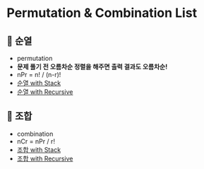 # Permutation & Combination List

## 🍎 순열
- permutation
- **문제 풀기 전 오름차순 정렬을 해주면 출력 결과도 오름차순!**
- nPr = n! / (n-r)!
- [순열 with Stack](https://github.com/KayAhn0126/SwiftCT/blob/main/PermutationCombination/PermutationCombination/PermutationCombination/PermutationWithStack.swift)
- [순열 with Recursive](https://github.com/KayAhn0126/SwiftCT/blob/main/PermutationCombination/PermutationCombination/PermutationCombination/PermutationWithRecursive.swift)

## 🍎 조합
- combination
- nCr = nPr / r!
- [조합 with Stack](https://github.com/KayAhn0126/SwiftCT/blob/main/PermutationCombination/PermutationCombination/PermutationCombination/CombinationWithStack.swift)
- [조합 with Recursive](https://github.com/KayAhn0126/SwiftCT/blob/main/PermutationCombination/PermutationCombination/PermutationCombination/CombinationWithRecursive.swift)
